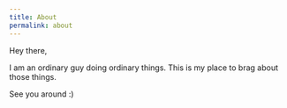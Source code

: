 ```yaml
---
title: About
permalink: about
---
```


Hey there,

I am an ordinary guy doing ordinary things. This is my place to brag about those things.

See you around :)
